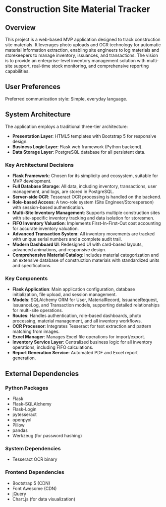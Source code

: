 # Construction Site Material Tracker

## Overview
This project is a web-based MVP application designed to track construction site materials. It leverages photo uploads and OCR technology for automatic material information extraction, enabling site engineers to log materials and storekeepers to manage inventory, issuances, and transactions. The vision is to provide an enterprise-level inventory management solution with multi-site support, real-time stock monitoring, and comprehensive reporting capabilities.

## User Preferences
Preferred communication style: Simple, everyday language.

## System Architecture
The application employs a traditional three-tier architecture:
-   **Presentation Layer**: HTML5 templates with Bootstrap 5 for responsive design.
-   **Business Logic Layer**: Flask web framework (Python backend).
-   **Data Storage Layer**: PostgreSQL database for all persistent data.

### Key Architectural Decisions
-   **Flask Framework**: Chosen for its simplicity and ecosystem, suitable for MVP development.
-   **Full Database Storage**: All data, including inventory, transactions, user management, and logs, are stored in PostgreSQL.
-   **Server-side OCR**: Tesseract OCR processing is handled on the backend.
-   **Role-based Access**: A two-role system (Site Engineer/Storesperson) with session-based authentication.
-   **Multi-Site Inventory Management**: Supports multiple construction sites with site-specific inventory tracking and data isolation for storesmen.
-   **FIFO Inventory Valuation**: Implements First-In-First-Out cost accounting for accurate inventory valuation.
-   **Advanced Transaction System**: All inventory movements are tracked with unique serial numbers and a complete audit trail.
-   **Modern Dashboard UI**: Redesigned UI with card-based layouts, advanced animations, and responsive design.
-   **Comprehensive Material Catalog**: Includes material categorization and an extensive database of construction materials with standardized units and specifications.

### Key Components
-   **Flask Application**: Main application configuration, database initialization, file upload, and session management.
-   **Models**: SQLAlchemy ORM for User, MaterialRecord, IssuanceRequest, IssuanceLog, and Transaction models, supporting detailed relationships for multi-site operations.
-   **Routes**: Handles authentication, role-based dashboards, photo processing, material management, and all inventory workflows.
-   **OCR Processor**: Integrates Tesseract for text extraction and pattern matching from images.
-   **Excel Manager**: Manages Excel file operations for import/export.
-   **Inventory Service Layer**: Centralized business logic for all inventory operations, including FIFO calculations.
-   **Report Generation Service**: Automated PDF and Excel report generation.

## External Dependencies
### Python Packages
-   Flask
-   Flask-SQLAlchemy
-   Flask-Login
-   pytesseract
-   openpyxl
-   Pillow
-   pandas
-   Werkzeug (for password hashing)

### System Dependencies
-   Tesseract OCR binary

### Frontend Dependencies
-   Bootstrap 5 (CDN)
-   Font Awesome (CDN)
-   jQuery
-   Chart.js (for data visualization)